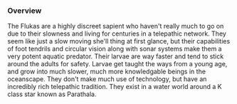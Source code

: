 
### Overview

The Flukas are a highly discreet sapient who haven't really much to go on due to their slowness and living for centuries in a telepathic network.  They seem like just a slow moving she'll thing at first glance, but their capabilities of foot tendrils and circular vision along with sonar systems make them a very potent aquatic predator.  Their larvae are way faster and tend to stick around the adults for safety.  Larvae get taught the ways from a young age, and grow into much slower, much more knowledgable beings in the oceanscape.  They don't make much use of technology, but have an incredibly rich telepathic tradition.  They exist in a water world around a K class star known as Parathala.
